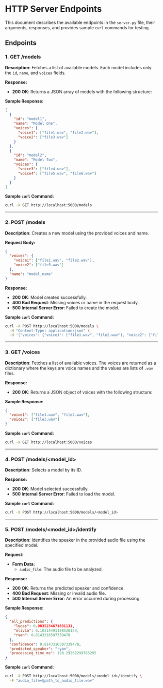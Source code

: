 # HTTP Server Endpoints

This document describes the available endpoints in the `server.py` file, their arguments, responses, and provides sample `curl` commands for testing.

## Endpoints

### 1. **GET /models**

**Description:**
Fetches a list of available models. Each model includes only the `id`, `name`, and `voices` fields.

**Response:**
- **200 OK**: Returns a JSON array of models with the following structure:

**Sample Response:**
```json
[
  {
    "id": "model1",
    "name": "Model One",
    "voices": {
      "voice1": ["file1.wav", "file2.wav"],
      "voice2": ["file3.wav"]
    }
  },
  {
    "id": "model2",
    "name": "Model Two",
    "voices": {
      "voice3": ["file4.wav"],
      "voice4": ["file5.wav", "file6.wav"]
    }
  }
]
```

**Sample `curl` Command:**
```bash
curl -X GET http://localhost:5000/models
```

---

### 2. **POST /models**

**Description:**
Creates a new model using the provided voices and name.

**Request Body:**
```json
{
  "voices": {
    "voice1": ["file1.wav", "file2.wav"],
    "voice2": ["file3.wav"]
  },
  "name": "model_name"
}
```

**Response:**
- **200 OK**: Model created successfully.
- **400 Bad Request**: Missing voices or name in the request body.
- **500 Internal Server Error**: Failed to create the model.

**Sample `curl` Command:**
```bash
curl -X POST http://localhost:5000/models \
  -H "Content-Type: application/json" \
  -d '{"voices": {"voice1": ["file1.wav", "file2.wav"], "voice2": ["file3.wav"]}, "name": "model_name"}'
```

---

### 3. **GET /voices**

**Description:**
Fetches a list of available voices. The voices are returned as a dictionary where the keys are voice names and the values are lists of `.wav` files.

**Response:**
- **200 OK**: Returns a JSON object of voices with the following structure:

**Sample Response:**
```json
{
  "voice1": ["file1.wav", "file2.wav"],
  "voice2": ["file3.wav"]
}
```

**Sample `curl` Command:**
```bash
curl -X GET http://localhost:5000/voices
```

---

### 4. **POST /models/<model_id>**

**Description:**
Selects a model by its ID.

**Response:**
- **200 OK**: Model selected successfully.
- **500 Internal Server Error**: Failed to load the model.

**Sample `curl` Command:**
```bash
curl -X POST http://localhost:5000/models/<model_id>
```

---

### 5. **POST /models/<model_id>/identify**

**Description:**
Identifies the speaker in the provided audio file using the specified model.

**Request:**
- **Form Data:**
  - `audio_file`: The audio file to be analyzed.

**Response:**
- **200 OK**: Returns the predicted speaker and confidence.
- **400 Bad Request**: Missing or invalid audio file.
- **500 Internal Server Error**: An error occurred during processing.

**Sample Response:**
```json
{
  "all_predictions": {
    "lucas": 0.0835234671831131,
    "olivia": 0.10214491188526154,
    "ryan": 0.8143316507339478
  },
  "confidence": 0.8143316507339478,
  "predicted_speaker": "ryan",
  "processing_time_ms": 128.29262299783295
}
```

**Sample `curl` Command:**
```bash
curl -X POST http://localhost:5000/models/<model_id>/identify \
  -F "audio_file=@path_to_audio_file.wav"
```
